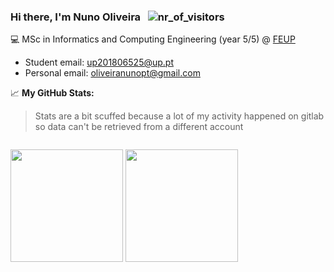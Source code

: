### Hi there, I'm Nuno Oliveira &nbsp; ![nr_of_visitors](https://visitor-badge.glitch.me/badge?page_id=NunationFL.NunationFL)

💻 MSc in Informatics and Computing Engineering (year 5/5) @ [FEUP](https://sigarra.up.pt/feup/pt/web_page.inicial) 

- Student email: up201806525@up.pt
- Personal email: oliveiranunopt@gmail.com

📈 **My GitHub Stats:**
> Stats are a bit scuffed because a lot of my activity happened on gitlab so data can't be retrieved from a different account
<p>
  <img style="padding-top: 1em;" height="180em" src="https://github-readme-stats.vercel.app/api?username=NunationFL&show_icons=true&hide_border=true&&count_private=true&include_all_commits=true&theme=radical&border_radius=1em" /> 
  <img height="180em" src="https://github-readme-stats.vercel.app/api/top-langs/?username=NunationFL&show_icons=true&hide_border=true&layout=compact&&count_private=true&theme=radical&langs_count=8&border_radius=1em"/>
</p>





